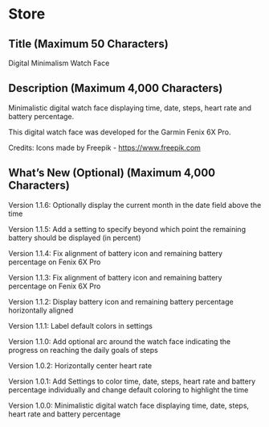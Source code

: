 # Store

## Title (Maximum 50 Characters) 

Digital Minimalism Watch Face

##  Description (Maximum 4,000 Characters)

Minimalistic digital watch face displaying time, date, steps, heart rate and battery percentage.

This digital watch face was developed for the Garmin Fenix 6X Pro.

Credits:
Icons made by Freepik - https://www.freepik.com

##  What’s New (Optional) (Maximum 4,000 Characters)

Version 1.1.6: Optionally display the current month in the date field above the time

Version 1.1.5: Add a setting to specify beyond which point the remaining battery should be displayed (in percent)

Version 1.1.4: Fix alignment of battery icon and remaining battery percentage on Fenix 6X Pro

Version 1.1.3: Fix alignment of battery icon and remaining battery percentage on Fenix 6X Pro

Version 1.1.2: Display battery icon and remaining battery percentage horizontally aligned

Version 1.1.1: Label default colors in settings

Version 1.1.0: Add optional arc around the watch face indicating the progress on reaching the daily goals of steps

Version 1.0.2: Horizontally center heart rate

Version 1.0.1: Add Settings to color time, date, steps, heart rate and battery percentage individually and change default coloring to highlight the time

Version 1.0.0: Minimalistic digital watch face displaying time, date, steps, heart rate and battery percentage
